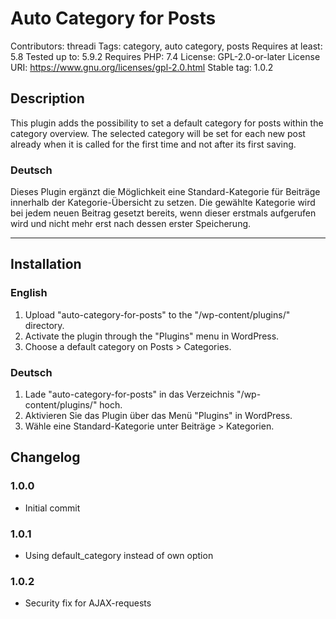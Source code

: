 # Auto Category for Posts
Contributors: threadi
Tags: category, auto category, posts
Requires at least: 5.8
Tested up to: 5.9.2
Requires PHP: 7.4
License: GPL-2.0-or-later
License URI: https://www.gnu.org/licenses/gpl-2.0.html
Stable tag: 1.0.2

## Description

This plugin adds the possibility to set a default category for posts within the category overview. The selected category will be set for each new post already when it is called for the first time and not after its first saving.

### Deutsch

Dieses Plugin ergänzt die Möglichkeit eine Standard-Kategorie für Beiträge innerhalb der Kategorie-Übersicht zu setzen. Die gewählte Kategorie wird bei jedem neuen Beitrag gesetzt bereits, wenn dieser erstmals aufgerufen wird und nicht mehr erst nach dessen erster Speicherung.

---

## Installation

### English

1. Upload "auto-category-for-posts" to the "/wp-content/plugins/" directory.
2. Activate the plugin through the "Plugins" menu in WordPress.
3. Choose a default category on Posts > Categories.

### Deutsch

1. Lade "auto-category-for-posts" in das Verzeichnis "/wp-content/plugins/" hoch.
2. Aktivieren Sie das Plugin über das Menü "Plugins" in WordPress.
3. Wähle eine Standard-Kategorie unter Beiträge > Kategorien.

## Changelog

### 1.0.0
* Initial commit

### 1.0.1
* Using default_category instead of own option

### 1.0.2
* Security fix for AJAX-requests